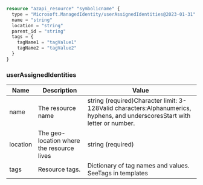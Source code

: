 ```terraform
resource "azapi_resource" "symbolicname" {
  type = "Microsoft.ManagedIdentity/userAssignedIdentities@2023-01-31"
  name = "string"
  location = "string"
  parent_id = "string"
  tags = {
    tagName1 = "tagValue1"
    tagName2 = "tagValue2"
  }
}

```

### userAssignedIdentities

| Name | Description | Value |
|-|-|-|
| name | The resource name | string (required)Character limit: 3-128Valid characters:Alphanumerics, hyphens, and underscoresStart with letter or number. |
| location | The geo-location where the resource lives | string (required) |
| tags | Resource tags. | Dictionary of tag names and values. SeeTags in templates |


